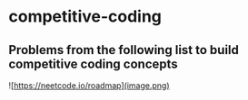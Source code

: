 # competitive-coding

## Problems from the following list to build competitive coding concepts
![https://neetcode.io/roadmap](image.png)